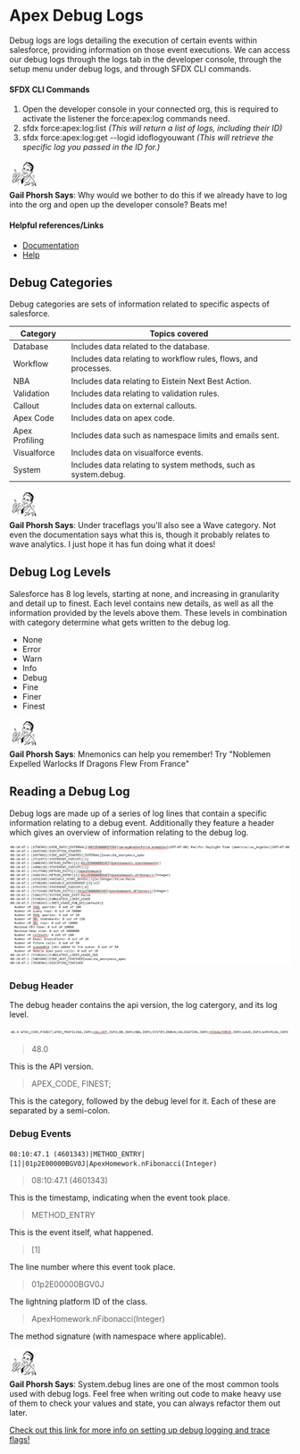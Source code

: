 # Apex Debug Logs

Debug logs are logs detailing the execution of certain events within salesforce, providing information on those event executions. We can access our debug logs through the logs tab in the developer console, through the setup menu under debug logs, and through SFDX CLI commands.

#### SFDX CLI Commands

1. Open the developer console in your connected org, this is required to activate the listener the force:apex:log commands need.
2. sfdx force:apex:log:list _(This will return a list of logs, including their ID)_
3. sfdx force:apex:log:get --logid idoflogyouwant _(This will retrieve the specific log you passed in the ID for.)_

>>>
 <img src="images/gailphorsh.png" width="50"> <br>
 <strong>Gail Phorsh Says</strong>: Why would we bother to do this if we already have to log into the org and open up the developer console? Beats me!
>>>

#### Helpful references/Links

* [Documentation](https://developer.salesforce.com/docs/atlas.en-us.apexcode.meta/apexcode/apex_debugging_debug_log.htm)
* [Help](https://help.salesforce.com/articleView?id=code_debug_log.htm&type=5)

## Debug Categories

Debug categories are sets of information related to specific aspects of salesforce.

| Category | Topics covered |
| --- | --- |
| Database | Includes data related to the database. |
| Workflow | Includes data relating to workflow rules, flows, and processes. |
| NBA | Includes data relating to Eistein Next Best Action. |
| Validation | Includes data relating to validation rules. |
| Callout | Includes data on external callouts. |
| Apex Code | Includes data on apex code. |
| Apex Profiling | Includes data such as namespace limits and emails sent. |
| Visualforce | Includes data on visualforce events. |
| System | Includes data relating to system methods, such as system.debug. |

>>>
 <img src="images/gailphorsh.png" width="50"> <br>
 <strong>Gail Phorsh Says</strong>: Under traceflags you'll also see a Wave category. Not even the documentation says what this is, though it probably relates to wave analytics. I just hope it has fun doing what it does!
>>>

## Debug Log Levels

Salesforce has 8 log levels, starting at none, and increasing in granularity and detail up to finest. Each level contains new details, as well as all the information provided by the levels above them. These levels in combination with category determine what gets written to the debug log.

* None
* Error
* Warn
* Info
* Debug
* Fine
* Finer
* Finest

>>>
 <img src="images/gailphorsh.png" width="50"> <br>
 <strong>Gail Phorsh Says</strong>: Mnemonics can help you remember! Try "Noblemen Expelled Warlocks If Dragons Flew From France" 
>>>

## Reading a Debug Log

Debug logs are made up of a series of log lines that contain a specific information relating to a debug event. Additionally they feature a header which gives an overview of information relating to the debug log.

<img src="images/debug2.PNG" >

### Debug Header

The debug header contains the api version, the log catergory, and its log level.

<img src="images/debug1.PNG" >

> 48.0

This is the API version.

> APEX_CODE, FINEST;

This is the category, followed by the debug level for it. Each of these are separated by a semi-colon.

### Debug Events

`08:10:47.1 (4601343)|METHOD_ENTRY|[1]|01p2E00000BGV0J|ApexHomework.nFibonacci(Integer)`

> 08:10:47.1 (4601343)

This is the timestamp, indicating when the event took place.

> METHOD_ENTRY

This is the event itself, what happened.

> [1]

The line number where this event took place.

> 01p2E00000BGV0J

The lightning platform ID of the class.

> ApexHomework.nFibonacci(Integer)

The method signature (with namespace where applicable).

>>>
 <img src="images/gailphorsh.png" width="50"> <br>
 <strong>Gail Phorsh Says</strong>: System.debug lines are one of the most common tools used with debug logs. Feel free when writing out code to make heavy use of them to check your values and state, you can always refactor them out later. 
>>>

[Check out this link for more info on setting up debug logging and trace flags!](https://help.salesforce.com/s/articleView?id=sf.code_add_users_debug_log.htm&type=5)